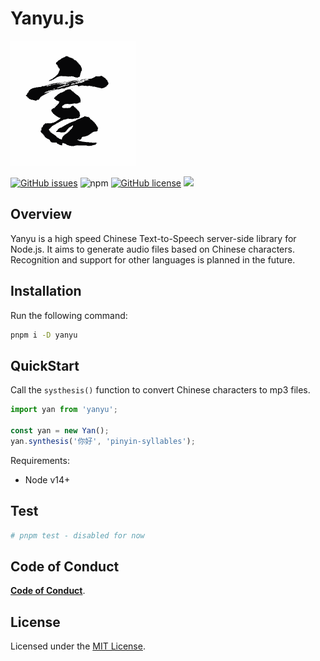 <h1>
  Yanyu.js
</h1>

<p>
  <a href="https://zh.m.wiktionary.org/zh/%E8%A8%80">
    <img alt="Yan" src="public/yan.png" width="200" />
  </a>
</p>

<a href="https://github.com/byhow/yanyu/issues"><img alt="GitHub issues" src="https://img.shields.io/github/issues/byhow/yanyu"></a>
<img alt="npm" src="https://img.shields.io/npm/dw/yanyu?color=red&label=npm%20download">
<a href="https://github.com/byhow/yanyu/blob/master/LICENSE"><img alt="GitHub license" src="https://img.shields.io/github/license/byhow/yanyu"></a> ![](https://github.com/byhow/yanyu/workflows/npm-test/badge.svg)

## Overview
<!--alex ignore chinese-->
Yanyu is a high speed Chinese Text-to-Speech server-side library for Node.js. It aims to generate audio files based on Chinese characters. Recognition and support for other languages is planned in the future.

## Installation
Run the following command:

```bash
pnpm i -D yanyu
```

## QuickStart
<!--alex ignore chinese-->
Call the `systhesis()` function to convert Chinese characters to mp3 files.

```js
import yan from 'yanyu';

const yan = new Yan();
yan.synthesis('你好', 'pinyin-syllables');
```

Requirements:

- Node v14+

## Test

```bash
# pnpm test - disabled for now
```

## Code of Conduct

[**Code of Conduct**](./CODE-OF-CONDUCT.md).

## License

Licensed under the [MIT License](./LICENSE).
